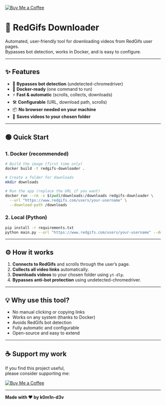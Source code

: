 [![Buy Me a Coffee](https://img.shields.io/badge/Buy%20me%20a%20coffee-%E2%98%95%EF%B8%8F-yellow?style=for-the-badge&logo=buy-me-a-coffee&logoColor=black)](https://coff.ee/k0m1n)

# 🚀 RedGifs Downloader

Automated, user-friendly tool for downloading videos from RedGifs user pages.  
Bypasses bot detection, works in Docker, and is easy to configure.

---

## ✨ Features

- 🤖 **Bypasses bot detection** (undetected-chromedriver)
- 🐳 **Docker-ready** (one command to run)
- ⚡ **Fast & automatic** (scrolls, collects, downloads)
- 🛠️ **Configurable** (URL, download path, scrolls)
- 📦 **No browser needed on your machine**
- 📁 **Saves videos to your chosen folder**

---

## 🟢 Quick Start

### 1. **Docker (recommended)**
```bash
# Build the image (first time only)
docker build -t redgifs-downloader .

# Create a folder for downloads
mkdir downloads

# Run the app (replace the URL if you want)
docker run --rm -v $(pwd)/downloads:/downloads redgifs-downloader \
  --url "https://www.redgifs.com/users/your-username" \
  --download-path /downloads
```

### 2. **Local (Python)**
```bash
pip install -r requirements.txt
python main.py --url "https://www.redgifs.com/users/your-username" --download-path "./downloads"
```

---

## ⚙️ How it works

1. **Connects to RedGifs** and scrolls through the user’s page.
2. **Collects all video links** automatically.
3. **Downloads videos** to your chosen folder using `yt-dlp`.
4. **Bypasses anti-bot protection** using undetected-chromedriver.

---

## 💡 Why use this tool?

- No manual clicking or copying links
- Works on any system (thanks to Docker)
- Avoids RedGifs bot detection
- Fully automatic and configurable
- Open-source and easy to extend

---

## ☕ Support my work

If you find this project useful,  
please consider supporting me:

[![Buy Me a Coffee](https://img.shields.io/badge/Buy%20me%20a%20coffee-%E2%98%95%EF%B8%8F-yellow?style=for-the-badge&logo=buy-me-a-coffee&logoColor=black)](https://coff.ee/k0m1n)

---

**Made with ❤️ by k0m1n-d3v** 